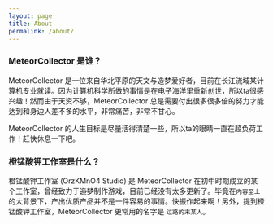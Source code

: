 ```yaml
---
layout: page
title: About
permalink: /about/
---
```




### MeteorCollector 是谁？
MeteorCollector 是一位来自华北平原的天文与造梦爱好者，目前在长江流域某计算机专业就读。因为计算机科学所做的事情是在电子海洋里重新创世，所以ta很感兴趣！然而由于天资不够，MeteorCollector 总是需要付出很多很多倍的努力才能达到和身边人差不多的水平，非常痛苦，非常不甘心。

MeteorCollector 的人生目标是尽量活得清楚一些，所以ta的眼睛一直在超负荷工作！赶快休息一下吧。

### 橙锰酸钾工作室是什么？
橙锰酸钾工作室 (OrzKMnO4 Studio) 是 MeteorCollector 在初中时期成立的某个工作室，曾经致力于~~造梦~~制作游戏，目前已经没有太多更新了。毕竟在`内容至上`的大背景下，产出优质产品并不是一件容易的事情。快振作起来啊！另外，提到橙锰酸钾工作室，MeteorCollector 更常用的名字是 `过路的末某人`。

